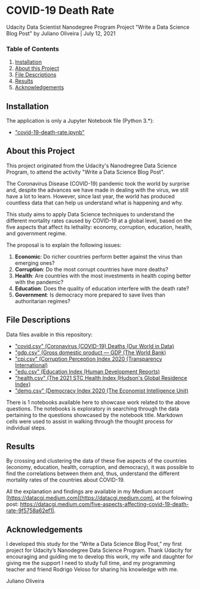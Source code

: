 COVID-19 Death Rate
===================

Udacity Data Scientist Nanodegree Program
Project "Write a Data Science Blog Post"
by Juliano Oliveira | July 12, 2021

### Table of Contents

1. [Installation](#installation)
2. [About this Project](#motivation)
3. [File Descriptions](#files)
4. [Results](#results)
5. [Acknowledgements](#acknowledgements)

## Installation <a name="installation"></a>

The application is only a Jupyter Notebook file (Python 3.*):

- ["covid-19-death-rate.ipynb"](https://github.com/datacgi/covid-19-death-rate/blob/main/covid-19-death-rate.ipynb)

## About this Project<a name="motivation"></a>

This project originated from the Udacity's Nanodregree Data Science Program, to attend the activity "Write a Data Science Blog Post".

The Coronavirus Disease (COVID-19) pandemic took the world by surprise and, despite the advances we have made in dealing with the virus, we still have a lot to learn. However, since last year, the world has produced countless data that can help us understand what is happening and why.

This study aims to apply Data Science techniques to understand the different mortality rates caused by COVID-19 at a global level, based on the five aspects that affect its lethality: economy, corruption, education, health, and government regime.

The proposal is to explain the following issues:

1. <b>Economic</b>: Do richer countries perform better against the virus than emerging ones?
2. <b>Corruption</b>: Do the most corrupt countries have more deaths?
3. <b>Health</b>: Are countries with the most investments in health coping better with the pandemic?
4. <b>Education</b>: Does the quality of education interfere with the death rate?
5. <b>Government</b>: Is democracy more prepared to save lives than authoritarian regimes?

## File Descriptions <a name="files"></a>

Data files avaible in this repository:

- ["covid.csv" (Coronavirus (COVID-19) Deaths (Our World in Data)](https://ourworldindata.org/covid-deaths/)
- ["gdp.csv" (Gross domestic product — GDP (The World Bank)](https://data.worldbank.org/indicator/NY.GDP.MKTP.CD)
- ["cpi.csv" (Corruption Perception Index 2020 (Transparency International)](https://www.transparency.org/en/cpi/2020/index/bra)
- ["edu.csv" (Education Index (Human Development Reports)](http://hdr.undp.org/en/indicators/103706)
- ["health.csv" (The 2021 STC Health Index (Hudson's Global Residence Index)](https://globalresidenceindex.com/hnwi-index/health-index/)
- ["demo.csv" (Democracy Index 2020 (The Economist Intelligence Unit)](https://www.eiu.com/n/campaigns/democracy-index-2020/)

There is 1 notebooks available here to showcase work related to the above questions.  The notebooks is exploratory in searching through the data pertaining to the questions showcased by the notebook title.  Markdown cells were used to assist in walking through the thought process for individual steps.  

## Results<a name="results"></a>

By crossing and clustering the data of these five aspects of the countries (economy, education, health, corruption, and democracy), it was possible to find the correlations between them and, thus, understand the different mortality rates of the countries about COVID-19.

All the explanation and findings are available in my Medium account [https://datacgi.medium.com](https://datacgi.medium.com), at the folowing post:
[https://datacgi.medium.com/five-aspects-affecting-covid-19-death-rate-9f5758a62ef1)](https://datacgi.medium.com/five-aspects-affecting-covid-19-death-rate-9f5758a62ef1).

## Acknowledgements<a name="acknowledgements"></a>

I developed this study for the “Write a Data Science Blog Post,” my first project for Udacity’s Nanodegree Data Science Program. Thank Udacity for encouraging and guiding me to develop this work, my wife and daughter for giving me the support I need to study full time, and my programming teacher and friend Rodrigo Veloso for sharing his knowledge with me.

Juliano Oliveira
